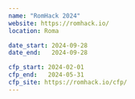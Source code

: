 ```yaml
---
name: "RomHack 2024"
website: https://romhack.io/
location: Roma

date_start: 2024-09-28
date_end:   2024-09-28

cfp_start: 2024-02-01 
cfp_end:   2024-05-31
cfp_site: https://romhack.io/cfp/
---
```

